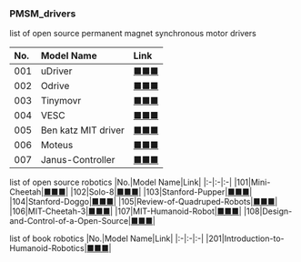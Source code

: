 ### PMSM_drivers
list of open source permanent magnet synchronous motor drivers

|No.|Model Name|Link|
|:-|:-|:-|
|001|uDriver|[■■■](https://github.com/NoLoPhe/PMSM_drivers/tree/study/001_uDriver)|
|002|Odrive|[■■■](https://github.com/NoLoPhe/PMSM_drivers/tree/study/002_Odrive)|
|003|Tinymovr|[■■■](https://github.com/NoLoPhe/PMSM_drivers/tree/study/003_Tinymovr)|
|004|VESC|[■■■](https://github.com/NoLoPhe/PMSM_drivers/tree/study/004_VESC)|
|005|Ben katz MIT driver|[■■■](https://github.com/NoLoPhe/PMSM_drivers/tree/study/005_bgkatz)|
|006|Moteus|[■■■](https://github.com/NoLoPhe/PMSM_drivers/tree/study/006_Moteus)|
|007|Janus-Controller|[■■■](https://github.com/NoLoPhe/PMSM_drivers/tree/study/007_Janus_Controller)|

list of open source robotics
|No.|Model Name|Link|
|:-|:-|:-|
|101|Mini-Cheetah|[■■■](https://github.com/NoLoPhe/PMSM_drivers/tree/study/101_Mini_Cheetah)|
|102|Solo-8|[■■■](https://github.com/NoLoPhe/PMSM_drivers/tree/study/102_Solo_8)|
|103|Stanford-Pupper|[■■■](https://github.com/NoLoPhe/PMSM_drivers/tree/study/103_Stanford_Pupper)|
|104|Stanford-Doggo|[■■■](https://github.com/NoLoPhe/PMSM_drivers/tree/study/104_Stanford_Doggo)|
|105|Review-of-Quadruped-Robots|[■■■](https://github.com/NoLoPhe/PMSM_drivers/tree/study/105_Review_of_Quadruped_Robots)|
|106|MIT-Cheetah-3|[■■■](https://github.com/NoLoPhe/PMSM_drivers/tree/study/106_MIT_Cheetah_3)|
|107|MIT-Humanoid-Robot|[■■■](https://github.com/NoLoPhe/PMSM_drivers/tree/study/107_MIT_Humanoid_Robot)|
|108|Design-and-Control-of-a-Open-Source|[■■■](https://github.com/NoLoPhe/PMSM_drivers/tree/study/108_Design_and_Control_of_a_Open_Source)|

list of book robotics
|No.|Model Name|Link|
|:-|:-|:-|
|201|Introduction-to-Humanoid-Robotics|[■■■](https://github.com/NoLoPhe/PMSM_drivers/tree/study/201_Introduction_to_Humanoid_Robotics)|
